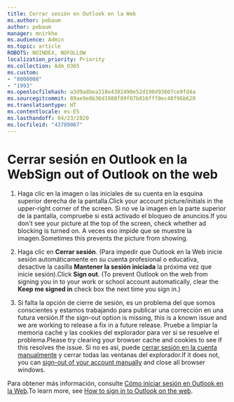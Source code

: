 ```yaml
---
title: Cerrar sesión en Outlook en la Web
ms.author: pebaum
author: pebaum
manager: mnirkhe
ms.audience: Admin
ms.topic: article
ROBOTS: NOINDEX, NOFOLLOW
localization_priority: Priority
ms.collection: Adm_O365
ms.custom:
- "8000008"
- "1993"
ms.openlocfilehash: a3d9adbea318e4302490e52d190d93607ce9fd4a
ms.sourcegitcommit: 89ae9e8b36d1980f89f07b016fff0ec48f96b620
ms.translationtype: HT
ms.contentlocale: es-ES
ms.lasthandoff: 04/23/2020
ms.locfileid: "43789067"
---
```

# <a name="sign-out-of-outlook-on-the-web"></a><span data-ttu-id="f1c47-102">Cerrar sesión en Outlook en la Web</span><span class="sxs-lookup"><span data-stu-id="f1c47-102">Sign out of Outlook on the web</span></span>

1. <span data-ttu-id="f1c47-103">Haga clic en la imagen o las iniciales de su cuenta en la esquina superior derecha de la pantalla.</span><span class="sxs-lookup"><span data-stu-id="f1c47-103">Click your account picture/initials in the upper-right corner of the screen.</span></span> <span data-ttu-id="f1c47-104">Si no ve la imagen en la parte superior de la pantalla, compruebe si está activado el bloqueo de anuncios.</span><span class="sxs-lookup"><span data-stu-id="f1c47-104">If you don't see your picture at the top of the screen, check whether ad blocking is turned on.</span></span> <span data-ttu-id="f1c47-105">A veces eso impide que se muestre la imagen.</span><span class="sxs-lookup"><span data-stu-id="f1c47-105">Sometimes this prevents the picture from showing.</span></span>

2. <span data-ttu-id="f1c47-106">Haga clic en **Cerrar sesión**. (Para impedir que Outlook en la Web inicie sesión automáticamente en su cuenta profesional o educativa, desactive la casilla **Mantener la sesión iniciada** la próxima vez que inicie sesión).</span><span class="sxs-lookup"><span data-stu-id="f1c47-106">Click **Sign out**. (To prevent Outlook on the web from signing you in to your work or school account automatically, clear the **Keep me signed in** check box the next time you sign in.)</span></span>

3. <span data-ttu-id="f1c47-107">Si falta la opción de cierre de sesión, es un problema del que somos conscientes y estamos trabajando para publicar una corrección en una futura versión.</span><span class="sxs-lookup"><span data-stu-id="f1c47-107">If the sign-out option is missing, this is a known issue and we are working to release a fix in a future release.</span></span>  <span data-ttu-id="f1c47-108">Pruebe a limpiar la memoria caché y las cookies del explorador para ver si se resuelve el problema.</span><span class="sxs-lookup"><span data-stu-id="f1c47-108">Please try clearing your browser cache and cookies to see if this resolves the issue.</span></span>  <span data-ttu-id="f1c47-109">Si no es así, puede [cerrar sesión en la cuenta manualmente](https://login.live.com/logout.srf) y cerrar todas las ventanas del explorador.</span><span class="sxs-lookup"><span data-stu-id="f1c47-109">If it does not, you can [sign-out of your account manually](https://login.live.com/logout.srf) and close all browser windows.</span></span>

<span data-ttu-id="f1c47-110">Para obtener más información, consulte [Cómo iniciar sesión en Outlook en la Web](https://support.office.com/article/how-to-sign-in-to-outlook-on-the-web-763fab4d-0138-4814-b450-37fc286bcb79).</span><span class="sxs-lookup"><span data-stu-id="f1c47-110">To learn more, see [How to sign in to Outlook on the web](https://support.office.com/article/how-to-sign-in-to-outlook-on-the-web-763fab4d-0138-4814-b450-37fc286bcb79).</span></span>
